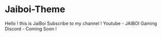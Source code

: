 # Jaiboi-Theme
Hello ! this is JaiBoi 
Subscribe to my channel !
Youtube - JAIBOI Gaming
Discord - Coming Soon !
